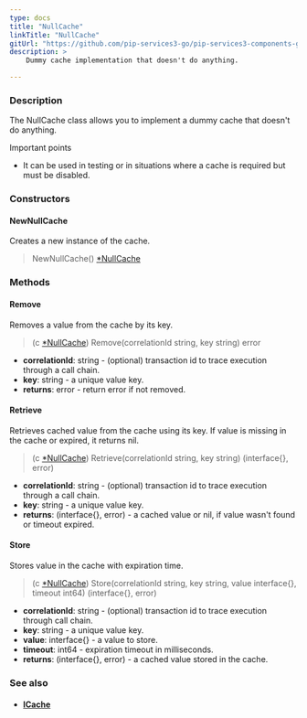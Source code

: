 ```yaml
---
type: docs
title: "NullCache"
linkTitle: "NullCache"
gitUrl: "https://github.com/pip-services3-go/pip-services3-components-go"
description: >
    Dummy cache implementation that doesn't do anything.

---
```


### Description

The NullCache class allows you to implement a dummy cache that doesn't do anything.

Important points

- It can be used in testing or in situations where a cache is required but must be disabled.


### Constructors

#### NewNullCache
Creates a new instance of the cache.

> NewNullCache() [*NullCache]()

### Methods

#### Remove
Removes a value from the cache by its key.

> (c [*NullCache]()) Remove(correlationId string, key string) error

- **correlationId**: string - (optional) transaction id to trace execution through a call chain.
- **key**: string - a unique value key.
- **returns**: error - return error if not removed.


#### Retrieve
Retrieves cached value from the cache using its key.
If value is missing in the cache or expired, it returns nil.

> (c [*NullCache]()) Retrieve(correlationId string, key string) (interface{}, error)

- **correlationId**: string - (optional) transaction id to trace execution through a call chain.
- **key**: string - a unique value key.
- **returns**: (interface{}, error) - a cached value or nil, if value wasn't found or timeout expired.


#### Store
Stores value in the cache with expiration time.

> (c [*NullCache]()) Store(correlationId string, key string, value interface{}, timeout int64) (interface{}, error)

- **correlationId**: string - (optional) transaction id to trace execution through call chain.
- **key**: string - a unique value key.
- **value**: interface{} - a value to store.
- **timeout**: int64 - expiration timeout in milliseconds.
- **returns**: (interface{}, error) - a cached value stored in the cache.


### See also
- #### [ICache](../icache)

